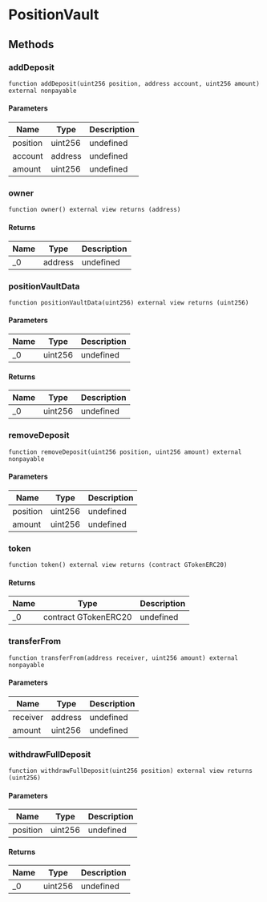 # PositionVault









## Methods

### addDeposit

```solidity
function addDeposit(uint256 position, address account, uint256 amount) external nonpayable
```





#### Parameters

| Name | Type | Description |
|---|---|---|
| position | uint256 | undefined |
| account | address | undefined |
| amount | uint256 | undefined |

### owner

```solidity
function owner() external view returns (address)
```






#### Returns

| Name | Type | Description |
|---|---|---|
| _0 | address | undefined |

### positionVaultData

```solidity
function positionVaultData(uint256) external view returns (uint256)
```





#### Parameters

| Name | Type | Description |
|---|---|---|
| _0 | uint256 | undefined |

#### Returns

| Name | Type | Description |
|---|---|---|
| _0 | uint256 | undefined |

### removeDeposit

```solidity
function removeDeposit(uint256 position, uint256 amount) external nonpayable
```





#### Parameters

| Name | Type | Description |
|---|---|---|
| position | uint256 | undefined |
| amount | uint256 | undefined |

### token

```solidity
function token() external view returns (contract GTokenERC20)
```






#### Returns

| Name | Type | Description |
|---|---|---|
| _0 | contract GTokenERC20 | undefined |

### transferFrom

```solidity
function transferFrom(address receiver, uint256 amount) external nonpayable
```





#### Parameters

| Name | Type | Description |
|---|---|---|
| receiver | address | undefined |
| amount | uint256 | undefined |

### withdrawFullDeposit

```solidity
function withdrawFullDeposit(uint256 position) external view returns (uint256)
```





#### Parameters

| Name | Type | Description |
|---|---|---|
| position | uint256 | undefined |

#### Returns

| Name | Type | Description |
|---|---|---|
| _0 | uint256 | undefined |




